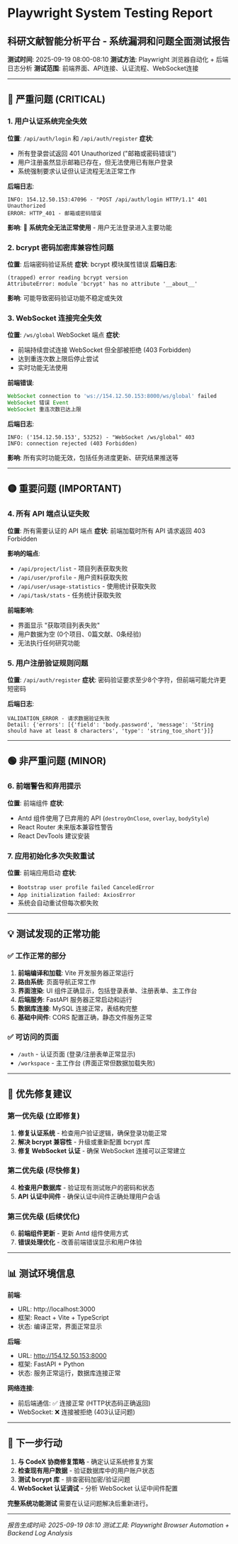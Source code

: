 # Playwright System Testing Report
## 科研文献智能分析平台 - 系统漏洞和问题全面测试报告

**测试时间**: 2025-09-19 08:00-08:10
**测试方法**: Playwright 浏览器自动化 + 后端日志分析
**测试范围**: 前端界面、API连接、认证流程、WebSocket连接

---

## 🔴 严重问题 (CRITICAL)

### 1. 用户认证系统完全失效
**位置**: `/api/auth/login` 和 `/api/auth/register`
**症状**:
- 所有登录尝试返回 401 Unauthorized ("邮箱或密码错误")
- 用户注册虽然显示邮箱已存在，但无法使用已有账户登录
- 系统强制要求认证但认证流程无法正常工作

**后端日志**:
```
INFO: 154.12.50.153:47096 - "POST /api/auth/login HTTP/1.1" 401 Unauthorized
ERROR: HTTP_401 - 邮箱或密码错误
```

**影响**: 🚨 **系统完全无法正常使用** - 用户无法登录进入主要功能

### 2. bcrypt 密码加密库兼容性问题
**位置**: 后端密码验证系统
**症状**: bcrypt 模块属性错误
**后端日志**:
```
(trapped) error reading bcrypt version
AttributeError: module 'bcrypt' has no attribute '__about__'
```

**影响**: 可能导致密码验证功能不稳定或失效

### 3. WebSocket 连接完全失效
**位置**: `/ws/global` WebSocket 端点
**症状**:
- 前端持续尝试连接 WebSocket 但全部被拒绝 (403 Forbidden)
- 达到重连次数上限后停止尝试
- 实时功能无法使用

**前端错误**:
```javascript
WebSocket connection to 'ws://154.12.50.153:8000/ws/global' failed
WebSocket 错误 Event
WebSocket 重连次数已达上限
```

**后端日志**:
```
INFO: ('154.12.50.153', 53252) - "WebSocket /ws/global" 403
INFO: connection rejected (403 Forbidden)
```

**影响**: 所有实时功能无效，包括任务进度更新、研究结果推送等

---

## 🟡 重要问题 (IMPORTANT)

### 4. 所有 API 端点认证失败
**位置**: 所有需要认证的 API 端点
**症状**: 前端加载时所有 API 请求返回 403 Forbidden

**影响的端点**:
- `/api/project/list` - 项目列表获取失败
- `/api/user/profile` - 用户资料获取失败
- `/api/user/usage-statistics` - 使用统计获取失败
- `/api/task/stats` - 任务统计获取失败

**前端影响**:
- 界面显示 "获取项目列表失败"
- 用户数据为空 (0个项目、0篇文献、0条经验)
- 无法执行任何研究功能

### 5. 用户注册验证规则问题
**位置**: `/api/auth/register`
**症状**: 密码验证要求至少8个字符，但前端可能允许更短密码

**后端日志**:
```
VALIDATION_ERROR - 请求数据验证失败
Detail: {'errors': [{'field': 'body.password', 'message': 'String should have at least 8 characters', 'type': 'string_too_short'}]}
```

---

## 🟢 非严重问题 (MINOR)

### 6. 前端警告和弃用提示
**位置**: 前端组件
**症状**:
- Antd 组件使用了已弃用的 API (`destroyOnClose`, `overlay`, `bodyStyle`)
- React Router 未来版本兼容性警告
- React DevTools 建议安装

### 7. 应用初始化多次失败重试
**位置**: 前端应用启动
**症状**:
- `Bootstrap user profile failed CanceledError`
- `App initialization failed: AxiosError`
- 系统会自动重试但每次都失败

---

## 💡 测试发现的正常功能

### ✅ 工作正常的部分
1. **前端编译和加载**: Vite 开发服务器正常运行
2. **路由系统**: 页面导航正常工作
3. **界面渲染**: UI 组件正确显示，包括登录表单、注册表单、主工作台
4. **后端服务**: FastAPI 服务器正常启动和运行
5. **数据库连接**: MySQL 连接正常，表结构完整
6. **基础中间件**: CORS 配置正确，静态文件服务正常

### ✅ 可访问的页面
- `/auth` - 认证页面 (登录/注册表单正常显示)
- `/workspace` - 主工作台 (界面正常但数据加载失败)

---

## 🔧 优先修复建议

### 第一优先级 (立即修复)
1. **修复认证系统** - 检查用户验证逻辑，确保登录功能正常
2. **解决 bcrypt 兼容性** - 升级或重新配置 bcrypt 库
3. **修复 WebSocket 认证** - 确保 WebSocket 连接可以正常建立

### 第二优先级 (尽快修复)
4. **检查用户数据库** - 验证现有测试账户的密码和状态
5. **API 认证中间件** - 确保认证中间件正确处理用户会话

### 第三优先级 (后续优化)
6. **前端组件更新** - 更新 Antd 组件使用方式
7. **错误处理优化** - 改善前端错误显示和用户体验

---

## 📊 测试环境信息

**前端**:
- URL: http://localhost:3000
- 框架: React + Vite + TypeScript
- 状态: 编译正常，界面正常显示

**后端**:
- URL: http://154.12.50.153:8000
- 框架: FastAPI + Python
- 状态: 服务正常运行，数据库连接正常

**网络连接**:
- 前后端通信: ✅ 连接正常 (HTTP状态码正确返回)
- WebSocket: ❌ 连接被拒绝 (403认证问题)

---

## 🎯 下一步行动

1. **与 CodeX 协商修复策略** - 确定认证系统修复方案
2. **检查现有用户数据** - 验证数据库中的用户账户状态
3. **测试 bcrypt 库** - 排查密码加密/验证问题
4. **WebSocket 认证调试** - 分析 WebSocket 认证中间件配置

**完整系统功能测试** 需要在认证问题解决后重新进行。

---
*报告生成时间: 2025-09-19 08:10*
*测试工具: Playwright Browser Automation + Backend Log Analysis*